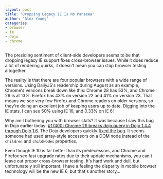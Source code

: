 ```yaml
---
layout: post
title: "Dropping Legacy IE Is No Panacea"
author: "Alex Young"
categories: 
- browser
- ie
- dojo
- chrome
---
```


The presiding sentiment of client-side developers seems to be that dropping legacy IE support fixes cross-browser issues.  While it does reduce a lot of rendering quirks, it doesn't mean you can stop browser testing altogether.

The reality is that there are four popular browsers with a wide range of versions.  Using DailyJS's readership during August as an example, Chrome's versions break down like this: Chrome 28 has 53%, and Chrome 29 is at 13%.  Firefox has 43% on version 22 and 41% on version 23.  That means we see very few Firefox and Chrome readers on older versions, so they're doing an excellent job of keeping users up to date.  Digging into the IE stats, I can see 50% using IE 10, and 0.33% on IE 6!

Why am I bothering you with browser stats?  It was because I saw this bug in Dojo earlier today: [#17400: Chrome 29 breaks dojo.query in Dojo 1.4.4 through Dojo 1.6](https://bugs.dojotoolkit.org/ticket/17400).  The Dojo developers quickly [fixed the bug](https://github.com/dojo/dojo/commit/fc262d0d589c490cdd671791f1546a4665ed69c6).  It seems someone had used array-style accessors on a DOM node instead of the `children` and `childNodes` properties.

Even though IE 10 is far better than its predecessors, and Chrome and Firefox see fast upgrade rates due to their update mechanisms, you can't leave out proper cross-browser testing.  It's hard work and dull, but unfortunately still important.  I have a feeling the disparity in mobile browser technology will be the new IE 6, but that's another story...

